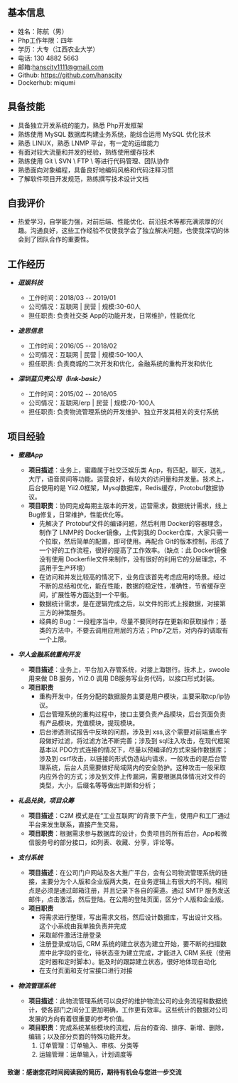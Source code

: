 ## 基本信息
* 姓名：陈航（男）
* Php工作年限：四年
* 学历：大专（江西农业大学）
* 电话: 130 4882 5663
* 邮箱:hanscity1111@gmail.com
* Github: https://github.com/hanscity
* Dockerhub: miqumi

## 具备技能
* 具备独立开发系统的能力，熟悉 Php开发框架
* 熟练使用 MySQL 数据库构建业务系统，能综合运用 MySQL 优化技术
* 熟悉 LINUX，熟悉 LNMP 平台，有一定的运维能力
* 有面对较大流量和并发的经验，熟练使用缓存技术
* 熟练使用 Git \ SVN \ FTP \ 等进行代码管理、团队协作
* 熟悉面向对象编程，具备良好地编码风格和代码注释习惯
* 了解软件项目开发规范，熟练撰写技术设计文档

## 自我评价
* 热爱学习，自学能力强，对前后端、性能优化、前沿技术等都充满浓厚的兴趣。沟通良好，这些工作经验不仅使我学会了独立解决问题，也使我深切的体会到了团队合作的重要性。

## 工作经历

* ***逗娱科技***
   * 工作时间：2018/03 -- 2019/01
   * 公司情况：互联网 | 民营 | 规模:30-60人
   * 担任职责: 负责社交类 App的功能开发，日常维护，性能优化
   
* ***途思信息***
   * 工作时间：2016/05 -- 2018/02
   * 公司情况：互联网 | 民营 | 规模:50-100人
   * 担任职责: 负责商城的二次开发和优化，金融系统的重构开发和优化
   
* ***深圳蓝贝壳公司（link-basic）***
   * 工作时间：2015/02 -- 2016/05
   * 公司情况：互联网/erp | 民营 | 规模:70-100人
   * 担任职责: 负责物流管理系统的开发维护、独立开发其相关的支付系统
   
   
## 项目经验
* ***蜜趣App***
   * **项目描述**：业务上，蜜趣属于社交泛娱乐类 App，有匹配，聊天，送礼，大厅，语音房间等功能。运营良好，有较大的访问量和并发量。技术上，后台使用的是 Yii2.0框架，Mysql数据库，Redis缓存，Protobuf数据协议。
   * **项目职责**：协同完成每期主版本的开发，运营需求，数据统计需求，线上 Bug修复，日常维护，性能优化等。
      * 先解决了 Protobuf文件的编译问题，然后利用 Docker的容器理念，制作了 LNMP的 Docker镜像，上传到我的 Docker仓库，大家只需一个拉取，然后简单的配置，即可使用。再配合 Git的版本控制，形成了一个好的工作流程，很好的提高了工作效率。（缺点：此 Docker镜像没有使用 Dockerfile文件来制作，没有很好的利用它的分层理念，不适用于生产环境）
      * 在访问和并发比较高的情况下，业务应该首先考虑应用的场景。经过不断的总结和优化，能在性能，数据的稳定性，准确性，节省缓存空间，扩展性等方面达到一个平衡。
      * 数据统计需求，是在逻辑完成之后，以文件的形式上报数据，对接第三方的神策服务。
      * 经典的 Bug：一段程序当中，尽量不要同时存在更新和获取操作；基类的方法中，不要去调用应用层的方法；Php7之后，对内存的调取有一个上限。
      
      
* ***华人金融系统重构开发***
   * **项目描述**：业务上，平台加入存管系统，对接上海银行。技术上，swoole 用来做 DB 服务，Yii2.0 调用 DB服务写业务代码，以接口形式封装。
   * **项目职责**
      * 重构开发中，任务分配的数据服务主要是用户模块，主要采取tcp/ip协议。
      * 后台管理系统的重构过程中，接口主要负责产品模块，后台页面负责有产品模块，充值模块，提现模块。
      * 后台渗透测试报告中反映的问题，涉及到 xss,这个需要对前端重点字段做好过滤，将过滤方法不断完善；涉及到 sql注入攻击，在现代框架基本以 PDO方式连接的情况下，尽量以预编译的方式来操作数据库；涉及到 csrf攻击，以链接的形式伪造站内请求，一般攻击的是后台管理系统，后台人员需要做好局域网内的安全防护。这种攻击一般采取内应外合的方式；涉及到文件上传漏洞，需要根据具体情况对文件的类型，大小，后缀名等等做出判断和分析；
   
* ***礼品兑换，项目众筹***
   * **项目描述**：C2M 模式是在“工业互联网”的背景下产生，使用户和工厂通过平台来发生联系，直接产生交易。
   * **项目职责**：根据需求参与数据库的设计，负责项目的所有后台，App和微信服务号的部分接口，如列表、收藏、分享，评论等。
   
* ***支付系统***
   * **项目描述**：在公司门户网站及各大推广平台，会有公司物流管理系统的链接，主要分为个人版和企业版两大类，在业务逻辑上有很大的不同。相同点是必须是通过邮箱注册，并且记录下各自的渠道。通过 SMTP 服务发送邮件，点击激活，然后登陆。在公用的登陆页面，区分个人版和企业版。
   * **项目职责**
      * 将需求进行整理，写出需求文档，然后设计数据库，写出设计文档。这个小系统由我单独负责并完成
      * 采取邮件激活注册登录
      * 注册登录成功后, CRM 系统的建立状态为建立开始，要不断的扫描数库中此字段的变化，待状态变为建立完成，才能进入 CRM 系统（使用定时器和定时脚本）。能及时的跟踪建立状态，很好地体现自动化
      * 在支付页面和支付宝接口进行对接
      

* ***物流管理系统***
   * **项目描述**：此物流管理系统可以良好的维护物流公司的业务流程和数据统计，使各部门之间分工更加明确，工作更有效率。这些统计的数据对公司发展的方向有着很重要的参考价值。
   * **项目职责**：完成系统某些模块的流程，后台的查询、排序、新增、删除，编辑；以及部分页面的特殊功能开发。
      1. 订单管理：订单输入、审核、分类等
      2. 运输管理：运单输入，计划调度等
      
      
#### 致谢：感谢您花时间阅读我的简历，期待有机会与您进一步交流